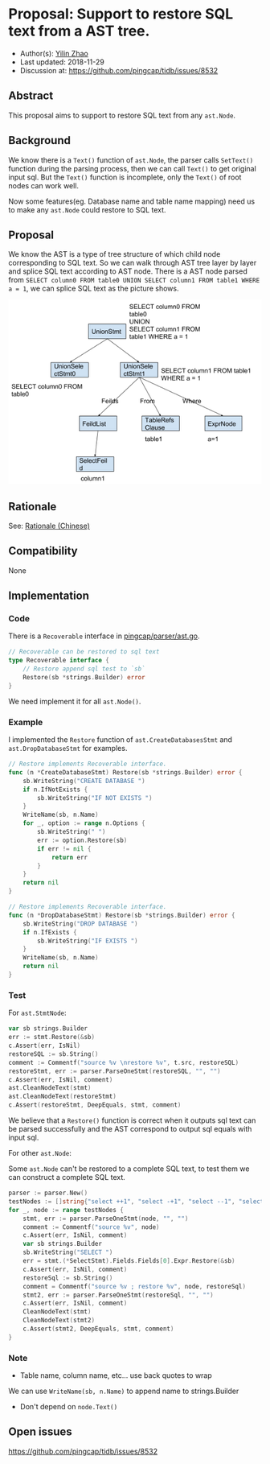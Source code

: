 # Proposal: Support to restore SQL text from a AST tree.

- Author(s):     [Yilin Zhao](https://github.com/leoppro)
- Last updated:  2018-11-29
- Discussion at: https://github.com/pingcap/tidb/issues/8532

## Abstract

This proposal aims to support to restore SQL text from any `ast.Node`.

## Background

We know there is a `Text()` function of `ast.Node`, 
the parser calls `SetText()` function during the parsing process, then we can call `Text()` to get original input sql. 
But the `Text()` function is incomplete, only the `Text()` of root nodes can work well. 

Now some features(eg. Database name and table name mapping) need us to make any `ast.Node` could restore to SQL text.

## Proposal

We know the AST is a type of tree structure of which child node corresponding to SQL text. 
So we can walk through AST tree layer by layer and splice SQL text according to AST node. 
There is a AST node parsed from `SELECT column0 FROM table0 UNION SELECT column1 FROM table1 WHERE a = 1`, 
we can splice SQL text as the picture shows.

![ast tree](./imgs/ast-tree.png)

## Rationale

See: [Rationale (Chinese)](https://docs.google.com/document/d/1KF4OvObvAzT0YW_KwiMRrsGZQMNVE03RdqShhStM_D4/edit?usp=sharing)

## Compatibility

None

## Implementation

### Code

There is a `Recoverable` interface in [pingcap/parser/ast.go](https://github.com/pingcap/parser/blob/master/ast/ast.go).  

```go
// Recoverable can be restored to sql text
type Recoverable interface {
	// Restore append sql test to `sb`
	Restore(sb *strings.Builder) error
}
```

We need implement it for all `ast.Node()`.

### Example

I implemented the `Restore` function of `ast.CreateDatabasesStmt` and `ast.DropDatabaseStmt` for examples.

```go
// Restore implements Recoverable interface.
func (n *CreateDatabaseStmt) Restore(sb *strings.Builder) error {
	sb.WriteString("CREATE DATABASE ")
	if n.IfNotExists {
		sb.WriteString("IF NOT EXISTS ")
	}
	WriteName(sb, n.Name)
	for _, option := range n.Options {
		sb.WriteString(" ")
		err := option.Restore(sb)
		if err != nil {
			return err
		}
	}
	return nil
}
```

```go
// Restore implements Recoverable interface.
func (n *DropDatabaseStmt) Restore(sb *strings.Builder) error {
	sb.WriteString("DROP DATABASE ")
	if n.IfExists {
		sb.WriteString("IF EXISTS ")
	}
	WriteName(sb, n.Name)
	return nil
}
```

### Test

For `ast.StmtNode`:

```go
var sb strings.Builder
err := stmt.Restore(&sb)
c.Assert(err, IsNil)
restoreSQL := sb.String()
comment := Commentf("source %v \nrestore %v", t.src, restoreSQL)
restoreStmt, err := parser.ParseOneStmt(restoreSQL, "", "")
c.Assert(err, IsNil, comment)
ast.CleanNodeText(stmt)
ast.CleanNodeText(restoreStmt)
c.Assert(restoreStmt, DeepEquals, stmt, comment)
```

We believe that a `Restore()` function is correct when it outputs sql text 
can be parsed successfully and the AST correspond to output sql equals with input sql.

For other `ast.Node`:

Some `ast.Node` can't be restored to a complete SQL text, 
to test them we can construct a complete SQL text.

```go
parser := parser.New()
testNodes := []string{"select ++1", "select -+1", "select --1", "select -1"}
for _, node := range testNodes {
    stmt, err := parser.ParseOneStmt(node, "", "")
    comment := Commentf("source %v", node)
    c.Assert(err, IsNil, comment)
    var sb strings.Builder
    sb.WriteString("SELECT ")
    err = stmt.(*SelectStmt).Fields.Fields[0].Expr.Restore(&sb)
    c.Assert(err, IsNil, comment)
    restoreSql := sb.String()
    comment = Commentf("source %v ; restore %v", node, restoreSql)
    stmt2, err := parser.ParseOneStmt(restoreSql, "", "")
    c.Assert(err, IsNil, comment)
    CleanNodeText(stmt)
    CleanNodeText(stmt2)
    c.Assert(stmt2, DeepEquals, stmt, comment)
}
```

### Note

* Table name, column name, etc... use back quotes to wrap

We can use `WriteName(sb, n.Name)` to append name to strings.Builder

* Don't depend on `node.Text()`

## Open issues

https://github.com/pingcap/tidb/issues/8532
